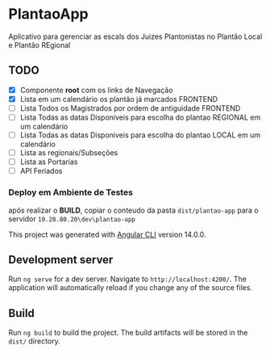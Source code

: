 # PlantaoApp

Aplicativo para gerenciar as escals dos Juizes Plantonistas no Plantão Local e Plantão REgional

## TODO

- [x] Componente **root** com os links de Navegação
- [x] Lista em um calendário os plantão já marcados FRONTEND
- [ ] Lista Todos os Magistrados por ordem de antiguidade FRONTEND
- [ ] Lista Todas as datas Disponiveis para escolha do plantao REGIONAL em um calendário
- [ ] Lista Todas as datas Disponiveis para escolha do plantao LOCAL em um calendário 
- [ ] Lista as regionais/Subseções
- [ ] Lista as Portarias
- [ ] API Feriados

### Deploy em Ambiente de Testes

após realizar o __BUILD__, copiar o conteudo da pasta `dist/plantao-app` para o servidor `10.28.80.20\dev\plantao-app` 

This project was generated with [Angular CLI](https://github.com/angular/angular-cli) version 14.0.0.

## Development server

Run `ng serve` for a dev server. Navigate to `http://localhost:4200/`. The application will automatically reload if you change any of the source files.

## Build

Run `ng build` to build the project. The build artifacts will be stored in the `dist/` directory.
